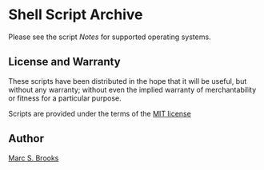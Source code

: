# Shell Script Archive

Please see the script _Notes_ for supported operating systems.

## License and Warranty

These scripts have been distributed in the hope that it will be useful, but without any warranty; without even the implied warranty of merchantability or fitness for a particular purpose.

Scripts are provided under the terms of the [MIT license](http://www.opensource.org/licenses/mit-license.php)

## Author

[Marc S. Brooks](https://github.com/nuxy)
